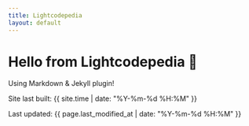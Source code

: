 ```yaml
---
title: Lightcodepedia
layout: default
---
```


# Hello from Lightcodepedia 👋

Using Markdown & Jekyll plugin!

Site last built: {{ site.time | date: "%Y-%m-%d %H:%M" }}

Last updated: {{ page.last_modified_at | date: "%Y-%m-%d %H:%M" }}
